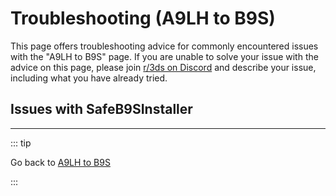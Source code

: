 # Troubleshooting (A9LH to B9S)

This page offers troubleshooting advice for commonly encountered issues with the "A9LH to B9S" page. If you are unable to solve your issue with the advice on this page, please join [r/3ds on Discord](https://discord.gg/3ds) and describe your issue, including what you have already tried.

## Issues with SafeB9SInstaller
<!--@include: ./_include/troubleshooting-sb9si-bin.md -->
<!--@include: ./_include/troubleshooting-sb9si-common.md -->

<!--@include: ./_include/troubleshooting-get-help-common.md -->

---

::: tip

Go back to [A9LH to B9S](a9lh-to-b9s)

:::

<!--@include: ./_include/troubleshooting-return.md -->
